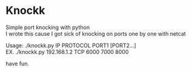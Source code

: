 Knockk
======
Simple port knocking with python<br>
I wrote this cause I got sick of knocking on ports one by one with netcat<br>

Usage: ./knockk.py IP PROTOCOL PORT1 [PORT2...]<br>
EX. ./knockk.py 192.168.1.2 TCP 6000 7000 8000<br>

have fun.
